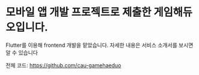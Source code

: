 # 모바일 앱 개발 프로젝트로 제출한 게임해듀오입니다.
Flutter를 이용해 frontend 개발을 맡았습니다.
자세한 내용은 서비스 소개서를 보시면 알 수 있습니다

전체 코드: https://github.com/cau-gamehaeduo
